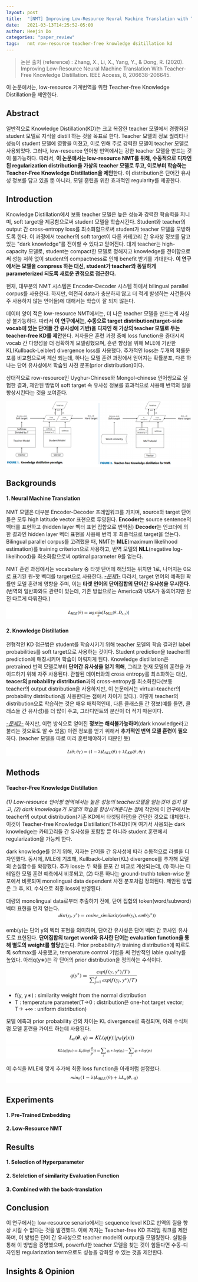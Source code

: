 ```yaml
---
layout: post
title:  "[NMT] Improving Low-Resource Neural Machine Translation with Teacher-Free Knowledge Distillation"
date:   2021-03-13T14:25:52-05:00
author: Heejin Do
categories: "paper_review"
tags:	nmt row-resource teacher-free knowledge dsitillation kd
---
```

> 논문 출처 (reference)
: Zhang, X., Li, X., Yang, Y., & Dong, R. (2020). Improving Low-Resource Neural Machine Translation With Teacher-Free Knowledge Distillation. IEEE Access, 8, 206638-206645.


이 논문에서는, low-resource 기계번역을 위한 Teacher-free Knowledge Distillation을 제안한다.

## Abstract
일반적으로 Knowledge Distillation(KD)는 크고 복잡한 teacher 모델에서 경량화된 student 모델로 지식을 distill 하는 것을 목표로 한다. Teacher 모델의 정보 퀄리티나 성능이 student 모델에 영향을 미쳤고, 이로 인해 주로 강력한 모델이 teacher 모델로 사용되었다. 그러나, low-resource 언어쌍 번역에서는 강한 teacher 모델을 만드는 것이 불가능하다. 따라서, **이 논문에서는 low-resource NMT를 위해, 수동적으로 디자인된 regularization distribution을 가상의 teacher 모델로 두고, 이로부터 학습하는 Teacher-Free Knowledge Distillation을 제안**한다. 이 distribution은 단어간 유사성 정보를 담고 있을 뿐 아니라, 모델 훈련을 위한 효과적인 regularity를 제공한다.

## Introduction
Knowledge Distillation에서 보통 teacher 모델은 높은 성능과 강력한 학습력을 지니며, soft target을 제공함으로써 student 모델을 학습시킨다. Student와 teacher의 output 간 cross-entropy loss를 최소화함으로써 student가 teacher 모델을 모방하도록 한다. 이 과정에서 teacher의 soft target이 다른 카테고리 간 유사성 정보를 담고 있는 "dark knowledge"를 전이할 수 있다고 믿어진다. 대게 teacher는 high-capacity 모델로, student는 compact한 모델로 정해지고 knowledge를 전이함으로써 성능 저하 없이 student의 compactness로 인해 benefit 받기를 기대한다. **이 연구에서는 모델을 compress 하는 대신, student가 teacher와 동일하게 parameterized 되도록 새로운 관점으로 접근한다.**

현재, 대부분의 NMT 시스템은 Encoder-Decoder 시스템 하에서 bilingual parallel corpus를 사용한다. 하지만, 여전히 data가 충분하지 않고 더 적게 발생하는 사건들(자주 사용하지 않는 언어들)에 대해서는 학습이 잘 되지 않는다.

데이터 양이 적은 low-resource NMT에서는, 더 나은 teacher 모델을 만드는게 사실상 불가능하다. 따라서 **이 연구에서는, 수동으로 target distribution(target-side vocab에 있는 단어들 간 유사성에 기반)을 디자인 해 가상의 teacher 모델로 두는 teacher-free KD를 제안**한다. 저자들은 훈련 과정 중에 loss function을 증대시켜 vocab 간 다양성을 더 정확하게 모델링했으며, 훈련 향상을 위해 MLE에 기반한 KL(Kullback-Leibler) divergence loss를 사용했다. 추가적인 loss는 두개의 확률분포를 비교함으로써 계산 되는데, 하나는 모델 훈련 과정에서 얻어지는 확률분포, 다른 하나는 단어 유사성에서 학습된 사전 분포(prior distribution)이다.

상대적으로 row-resource인 Uyghur-Chinese와 Mongol-chinese 언어쌍으로 실험한 결과, 제안된 방법이 soft target 속 유사성 정보를 효과적으로 사용해 번역의 질을 향상시킨다는 것을 보여준다.

<img src="/assets/images/teacher-free-1.PNG" title="teacher-free">

## Backgrounds
#### 1. Neural Machine Translation
NMT 모델은 대부분 Encoder-Decoder 프레임워크를 가지며, source와 target 단어들은 모두 high latitude vector 표현으로 투영된다. **Encoder**는 source sentence의 벡터를 표현하고 (hidden layer 벡터 표현 집합으로 번역됨) **Decoder**는 인코더에 의한 결과인 hidden layer 벡터 표현을 사용해 번역 후 최종적으로 target을 얻는다. Bilingual parallel corpus를 고려했을 때, NMT는 **MLE**(maximum likelihood estimation)를 training criterion으로 사용하고, 번역 모델의 **NLL**(negative log-likelihood)을 최소화함으로써 optimal parameter θ를 얻는다.

NMT 훈련 과정에서는 vocabulary 중 타겟 단어에 해당되는 위치만 1로, 나머지는 0으로 표기된 원-핫 벡터를 target으로 사용한다. <U><em>-문제1-</em></U> 따라서, target 언어의 예측된 확률만 모델 훈련에 영향을 주며, 이는 **타겟 언어의 단어집합의 단어간 유사성을 무시한다**. (번역의 일반화와도 관련이 있는데, 기존 방법으로는 America와 USA가 동의어지만 완전 다르게 다뤄진다.)

<img src="/assets/images/teacher-free-2.PNG" title="teacher-free">

#### 2. Knowledge Distillation

전형적인 KD 접근법은 student를 학습시키기 위해 teacher 모델의 학습 결과인 label probabilities를 soft target으로 사용하는 것이다. Student prediction을 teacher의 prediction에 매칭시키며 학습이 이뤄지게 된다. Knowledge distillation은 pretrained 번역 모델로부터 **단어간 유사성을 얻기 위해**, 그리고 현재 모델의 훈련을 가이드하기 위해 자주 사용된다. 관찰된 데이터와의 cross entropy를 최소화하는 대신, **teacer의 probability distribution**과의 cross-entropy를 최소화한다(보통 teacher의 output distribution을 사용하지만, 이 논문에서는 virtual-teacher의 probability distribution을 사용한다는 점에서 차이가 있다.). 이렇게 teacher의 distribution으로 학습하는 것은 매우 매력적인데, 다른 클래스들 간 정보(예를 들면, 클래스들 간 유사성)를 더 많이 주고, 그라디언트의 분산이 더 적기 때문이다.

<U><em>-문제2-</em></U> 하지만, 이런 방식으로 얻어진 **정보는 해석불가능하며**(dark knowledge라고 불리는 것으로도 알 수 있음) 이런 정보를 얻기 위해서 **추가적인 번역 모델 훈련이 필요**하다. (teacher 모델을 따로 미리 훈련해야하기 때문인 듯)

<img src="/assets/images/teacher-free-3.PNG" title="teacher-free">

## Methods 
#### Teacher-Free Knowledge Distillation
<em>(1) Low-resource 언어쌍 번역에서는 높은 성능의 teacher모델을 얻는것이 쉽지 않고</em>, <em>(2) dark knowledge가 모델의 학습을 향상시켜준다는 점</em>에 착안해 이 연구에서는 teacher의 output distribution(기존 KD에서 타겟팅하던)을 간단한 것으로 대체했다. 이것이 Teacher-free Knowledge Distillation(Tf-KD)이며 여기서 사용되는 dark knowledge는 카테고리들 간 유사성을 포함할 뿐 아니라 student 훈련에서 regularization을 가능케 한다.

dark knowledge를 얻기 위해, 저자는 단어들 간 유사성에 따라 수동적으로 라벨을 디자인했다. 동시에, MLE에 기초해, Kullback-Leibler(KL) divergence를 추가해 모델의 손실함수를 확장했다. 추가 loss는 두 확률 분포 간 비교로 계산되는데, (1) 하나는 디테일한 모델 훈련 예측에서 비롯되고, (2) 다른 하나는 ground-truthb token-wise 분포에서 비롯되며 monolingual data dependent 사전 분포처럼 정의된다. 제안된 방법은 그 후, KL 수식으로 최종 loss에 반영된다.

대량의 monolingual data로부터 추출하기 전에, 단어 집합의 token(word/subword) 벡터 표현을 먼저 얻는다.
<img src="/assets/images/teacher-free-4.PNG" title="teacher-free">

emb(y)는 단어 y의 벡터 표현을 의미하며, 단어간 유사성은 단어 벡터 간 코사인 유사도로 표현된다. **단어집합의 target word와 유사한 단어는 evaluation function을 통해 별도의 weight를 할당**받는다. Prior probability가 training distribution에 따르도록 softmax를 사용했고, temperature control 기법을 써 전반적인 lable quality를 높였다. 아래q(y∗)는 각 단어의 prior distribution을 정의하는 수식이다.

<img src="/assets/images/teacher-free-5.PNG" title="teacher-free">

- f(y, y∗) : similarity weight from the normal distribution
- T : temperature parameter(T→0 : distribution은 one-hot target vector; T→ +∞ : uniform distribution)

모델 예측과 prior probability 간의 차이는 KL divergence로 측정되며, 아래 수식처럼 모델 훈련을 가이드 하는데 사용된다. 
<img src="/assets/images/teacher-free-6.PNG" title="teacher-free">
<img src="/assets/images/teacher-free-7.PNG" title="teacher-free">

이 수식을 MLE에 맞게 추가해 최종 loss function을 아래처럼 설정했다. 
<img src="/assets/images/teacher-free-8.PNG" title="teacher-free">

## Experiments
#### 1. Pre-Trained Embedding

#### 2. Low-Resource NMT

## Results
#### 1. Selection of Hyperparameter

#### 2. Selelction of similarity Evaluation Function

#### 3. Combined with the back-translation


## Conclusion
이 연구에서는 low-resource senario에서는 sequence level KD로 번역의 질을 향상 시킬 수 없다는 것을 발견했다. 이에 저자는 Teacher-free KD 프레임 워크를 제안하며, 이 방법은 단어 간 유사성으로 teacher model의 output을 모델링한다. 실험을 통해 이 방법을 증명했으며, powerful한 teacher 모델을 찾는 것이 힘들다면 수동-디자인된 regularization term으로도 성능을 강화할 수 있는 것을 제안한다. 
## Insights & Opinion
